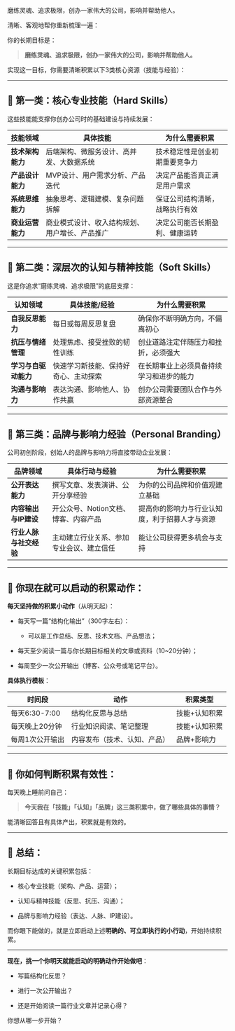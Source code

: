 
磨练灵魂、追求极限，创办一家伟大的公司，影响并帮助他人。

清晰、客观地帮你重新梳理一遍：

你的长期目标是：

> **磨练灵魂、追求极限，创办一家伟大的公司，影响并帮助他人。**

实现这一目标，你需要清晰积累以下3类核心资源（技能与经验）：

---

## 📌 第一类：核心专业技能（Hard Skills）

这些技能能支撑你创办公司时的基础建设与持续发展：

|技能领域|具体技能|为什么需要积累|
|---|---|---|
|**技术架构能力**|后端架构、微服务设计、高并发、大数据系统|技术稳定性是创业初期重要竞争力|
|**产品设计能力**|MVP设计、用户需求分析、产品迭代|决定产品能否真正满足用户需求|
|**系统思维能力**|抽象思考、逻辑建模、复杂问题拆解|保证公司结构清晰，战略执行有效|
|**商业运营能力**|商业模式设计、收入结构规划、用户增长、产品推广|决定公司能否长期盈利、健康运转|

---

## 📌 第二类：深层次的认知与精神技能（Soft Skills）

这是你追求“磨练灵魂、追求极限”的底层支撑：

| 认知领域         | 具体技能/经验            | 为什么需要积累              |
| ------------ | ------------------ | -------------------- |
| **自我反思能力**   | 每日或每周反思复盘          | 确保你不断明确方向，不偏离初心      |
| **抗压与情绪管理**  | 处理焦虑、接受挫败的韧性训练     | 创业道路注定伴随压力和挫折，必须强大   |
| **学习与自驱动能力** | 快速学习新技能、保持好奇心、主动探索 | 在长期事业上必须具备持续学习和进步的能力 |
| **沟通与影响力**   | 表达沟通、影响他人、协作共赢     | 创办公司需要团队合作与外部资源整合    |

---

## 📌 第三类：品牌与影响力经验（Personal Branding）

公司初创阶段，创始人的品牌与影响力将直接带动企业发展：

|品牌领域|具体行动与经验|为什么需要积累|
|---|---|---|
|**公开表达能力**|撰写文章、发表演讲、公开分享经验|为你的公司品牌和价值观建立基础|
|**内容输出与IP建设**|开公众号、Notion文档、博客、内容产品|提高你的影响力与行业认知度，利于招募人才与资源|
|**行业人脉与社交经验**|主动建立行业关系、参加专业会议、建立信任|能让公司获得更多机会与支持|

---

## 🚩 你现在就可以启动的积累动作：

**每天坚持做的积累小动作**（从明天起）：

- 每天写一篇“结构化输出”（300字左右）：
    
    - 可以是工作总结、反思、技术文档、产品想法；
        
- 每天至少阅读一篇与你长期目标相关的文章或资料（10~20分钟）；
    
- 每周至少一次公开输出（博客、公众号或笔记平台）。
    

**具体执行模板**：

|时间段|动作|积累类型|
|---|---|---|
|每天6:30-7:00|结构化反思与总结|技能+认知积累|
|每天晚上20分钟|行业知识阅读、笔记整理|技能+认知积累|
|每周1次公开输出|内容发布（技术、认知、产品）|品牌+影响力|

---

## 📍 你如何判断积累有效性：

每天晚上睡前问自己：

> **今天我在「技能」「认知」「品牌」这三类积累中，做了哪些具体的事情？**

能清晰回答且有具体产出，积累就是有效的。

---

## 🎯 总结：

长期目标达成的关键积累包括：

- 核心专业技能（架构、产品、运营）；
    
- 认知与精神技能（反思、抗压、沟通）；
    
- 品牌与影响力经验（表达、人脉、IP建设）。
    

而你眼下能做的，就是立即启动上述**明确的、可立即执行的小行动**，开始持续积累。

---

**现在，挑一个你明天就能启动的明确动作开始做吧**：

- 写篇结构化反思？
    
- 进行一次公开输出？
    
- 还是开始阅读一篇行业文章并记录心得？
    

你想从哪一步开始？